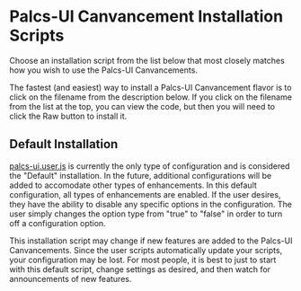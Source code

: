 # Palcs-UI Canvancement Installation Scripts
Choose an installation script from the list below that most closely matches how you wish to use the Palcs-UI Canvancements. 

The fastest (and easiest) way to install a Palcs-UI Canvancement flavor is to click on the filename from the description below. If you click on the filename from the list at the top, you can view the code, but then you will need to click the Raw button to install it.

## Default Installation
[palcs-ui.user.js](https://github.com/dslusser/PalcsUI-Canvancement/raw/master/install/palcs-ui.user.js) is currently the only type of configuration and is considered the "Default" installation. In the future, additional configurations will be added to accomodate other types of enhancements. In this default configuration, all types of enhancements are enabled. If the user desires, they have the ability to disable any specific options in the configuration. The user simply changes the option type from "true" to "false" in order to turn off a configuration option.

This installation script may change if new features are added to the Palcs-UI Canvancements. Since the user scripts automatically update your scripts, your configuration may be lost. For most people, it is best to just to start with this default script, change settings as desired, and then watch for announcements of new features.
